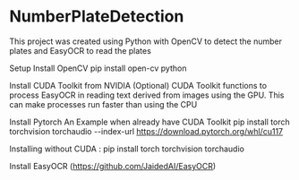 # NumberPlateDetection

This project was created using Python with OpenCV to detect the number plates and EasyOCR to read the plates

Setup
Install OpenCV pip install open-cv python

Install CUDA Toolkit from NVIDIA (Optional)
CUDA Toolkit functions to process EasyOCR in reading text derived from images using the GPU. This can make processes run faster than using the CPU

Install Pytorch
An Example when already have CUDA Toolkit
pip install torch torchvision torchaudio --index-url https://download.pytorch.org/whl/cu117

Installing without CUDA :
pip install torch torchvision torchaudio 

Install EasyOCR (https://github.com/JaidedAI/EasyOCR)
